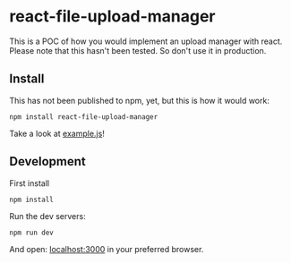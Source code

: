 # react-file-upload-manager

This is a POC of how you would implement an upload manager with react.
Please note that this hasn't been tested. So don't use it in production.

## Install 

This has not been published to npm, yet, but this is how it would work:

    npm install react-file-upload-manager

Take a look at [example.js](./example.js)!
    

## Development

First install

    npm install

Run the dev servers:

    npm run dev

And open: [localhost:3000](http://localhost:3000/) in your preferred browser.
